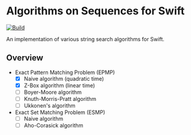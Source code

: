 # Algorithms on Sequences for Swift

[![Build](https://github.com/fwcd/swift-algorithms-on-sequences/actions/workflows/build.yml/badge.svg)](https://github.com/fwcd/swift-algorithms-on-sequences/actions/workflows/build.yml)

An implementation of various string search algorithms for Swift.

## Overview

- Exact Pattern Matching Problem (EPMP)
  - [x] Naive algorithm (quadratic time)
  - [x] Z-Box algorithm (linear time)
  - [ ] Boyer-Moore algorithm
  - [ ] Knuth-Morris-Pratt algorithm
  - [ ] Ukkonen's algorithm
- Exact Set Matching Problem (ESMP)
  - [ ] Naive algorithm
  - [ ] Aho-Corasick algorithm
